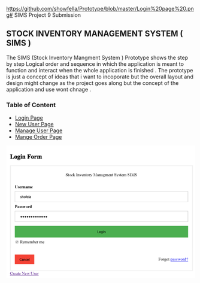 https://github.com/showfella/Prototype/blob/master/Login%20page%20.png# SIMS Project 9 Submission
 ## STOCK INVENTORY MANAGEMENT SYSTEM ( SIMS )                            
 The SIMS (Stock Inventory Mangment System ) Prototype shows the step by step Logical order and sequence in which the application is meant to function and interact when the whole application is finished .
The prototype is just a concept of ideas that i want to incoporate but the overall layout and design might change as the project goes along but the concept of the application and use wont chnage .


   


### Table of Content

* [Login Page ](https://github.com/showfella/Prototype/blob/master/README.md)
* [New User Page](https://github.com/showfella/Prototype/blob/master/New%20%20user.png)
* [Manage User Page](https://github.com/showfella/Prototype/blob/master/Manage%20Users.png)
* [Mange Order Page](https://github.com/showfella/Prototype/blob/master/Add%20and%20Manage%20Order.png)


![](https://github.com/showfella/Prototype/blob/master/Login%20page%20.png)
